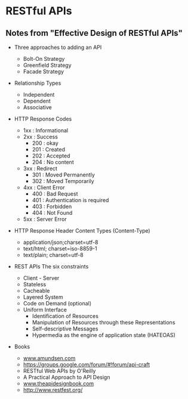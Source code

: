 # RESTful APIs

## Notes from "Effective Design of RESTful APIs"
- Three approaches to adding an API
    - Bolt-On Strategy
    - Greenfield Strategy
    - Facade Strategy
    
- Relationship Types
    - Independent
    - Dependent
    - Associative
    
- HTTP Response Codes
    - 1xx : Informational
    - 2xx : Success
        - 200 : okay
        - 201 : Created
        - 202 : Accepted
        - 204 : No content
    - 3xx : Redirect
        - 301 : Moved Permanently
        - 302 : Moved Temporarily
    - 4xx : Client Error
        - 400 : Bad Request
        - 401 : Authentication is required
        - 403 : Forbidden
        - 404 : Not Found
    - 5xx : Server Error

- HTTP Response Header Content Types (Content-Type)
    - application/json;charset=utf-8
    - text/html; charset=iso-8859-1
    - text/plain; charset=utf-8

- REST APIs The six constraints
    - Client - Server
    - Stateless
    - Cacheable
    - Layered System
    - Code on Demand (optional)
    - Uniform Interface
        - Identification of Resources
        - Manipulation of Resources through these Representations
        - Self-descriptive Messages
        - Hypermedia as the engine of application state (HATEOAS)

- Books
    - www.amundsen.com
    - https://groups.google.com/forum/#!forum/api-craft
    - RESTful Web APIs by O'Reilly
    - A Practical Approach to API Design
    - www.theapidesignbook.com
    - http://www.restfest.org/
    